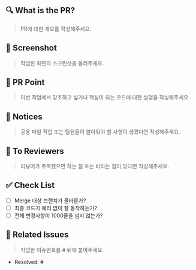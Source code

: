 ## 🔍 What is the PR?
> PR에 대한 개요를 작성해주세요.

    
## 📸 Screenshot 
> 작업한 화면의 스크린샷을 올려주세요.
    
    
## 📍 PR Point 
> 이번 작업에서 강조하고 싶거나 핵심이 되는 코드에 대한 설명을 작성해주세요.
    

## 📢 Notices
> 공용 파일 작업 또는 팀원들이 알아둬야 할 사항이 생겼다면 작성해주세요.

    
## 🙏 To Reviewers 
> 리뷰어가 주목했으면 하는 점 또는 바라는 점이 있다면 작성해주세요.
    
    
## ✅ Check List
- [ ] Merge 대상 브랜치가 올바른가?
- [ ] 최종 코드가 에러 없이 잘 동작하는가?
- [ ] 전체 변경사항이 1000줄을 넘지 않는가?    

## 💭 Related Issues 
> 작업한 이슈번호를 # 뒤에 붙여주세요.
- Resolved: #
